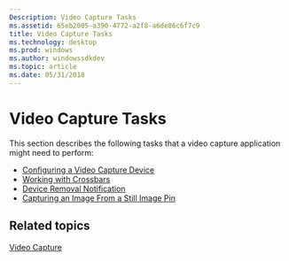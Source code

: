 ```yaml
---
Description: Video Capture Tasks
ms.assetid: 65eb2005-a390-4772-a2f8-a6de86c6f7c9
title: Video Capture Tasks
ms.technology: desktop
ms.prod: windows
ms.author: windowssdkdev
ms.topic: article
ms.date: 05/31/2018
---
```


# Video Capture Tasks

This section describes the following tasks that a video capture application might need to perform:

-   [Configuring a Video Capture Device](configuring-a-video-capture-device.md)
-   [Working with Crossbars](working-with-crossbars.md)
-   [Device Removal Notification](device-removal-notification.md)
-   [Capturing an Image From a Still Image Pin](capturing-an-image-from-a-still-image-pin.md)

## Related topics

<dl> <dt>

[Video Capture](video-capture.md)
</dt> </dl>

 

 



